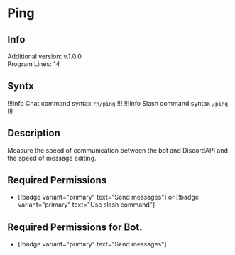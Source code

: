 # Ping

## Info

Additional version: v.1.0.0<br>
Program Lines: 14

## Syntx

!!!info Chat command syntax
`rn/ping`
!!!
!!!info Slash command syntax
`/ping`
!!!

## Description

Measure the speed of communication between the bot and DiscordAPI and the speed of message editing.

## Required Permissions

- [!badge variant="primary" text="Send messages"] or [!badge variant="primary" text="Use slash command"]

## Required Permissions for Bot.

- [!badge variant="primary" text="Send messages"]
